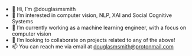 - 👋 Hi, I’m @douglasmsmith
- 👀 I’m interested in computer vision, NLP, XAI and Social Cognitive Systems
- 🌱 I’m currently working as a machine learning engineer, with a focus on computer vision
- 💞️ I’m looking to collaborate on projects related to any of the above!
- 📫 You can reach me via email at douglasmsmith@protonmail.com
